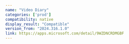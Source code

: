 ```yaml
---
name: "Video Diary"
categories: ['prod']
compatibility: native
display_result: "Compatible"
version_from: "2024.316.1.0"
link: https://apps.microsoft.com/detail/9WZDNCRDMGBF
---
```

